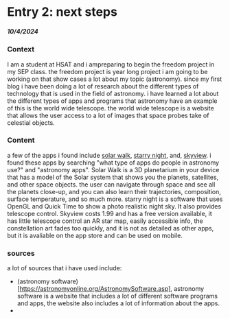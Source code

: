 # Entry 2: next steps
##### 10/4/2024

### Context
I am a student at HSAT and i ampreparing to begin the freedom project in my SEP class. the freedom project is year long project i am going to be working on that show cases a lot about my topic (astronomy). since my first blog i have been doing a lot of research about the different types of technology that is used in the field of astronomy. i have learned a lot about the different types of apps and programs that astronomy have an example of this is the world wide telescope. the world wide telescope is a website that allows the user access to a lot of images that space probes take of celestial objects.

### Content
a few of the apps i found include [solar walk](https://vitotechnology.com/apps/solar-walk), [starry night](https://www.starrynight.com/starry-night-8-professional-astronomy-telescope-control-software.html), and, [skyview](https://apps.apple.com/us/app/skyview-lite/id413936865). i found these apps by searching "what type of apps do people in astronomy use?" and "astronomy apps". Solar Walk is a 3D planetarium in your device that has a model of the Solar system that shows you the planets, satellites, and other space objects. the user can navigate through space and see all the planets close-up, and you can also learn their trajectories, composition, surface temperature, and so much more. starry night is a software that uses OpenGL and Quick Time to show a photo realistic night sky. It also provides telescope control. Skyview costs 1.99 and has a free version available, it has little telescope control an AR star map, easily accessible info, the constellation art fades too quickly, and it is not as detailed as other apps, but it is avaliable on the app store and can be used on mobile.


### sources
a lot of sources that i have used include:
* (astronomy software)[https://astronomyonline.org/AstronomySoftware.asp], astronomy software is a website that includes a lot of different software programs and apps, the website also includes a lot of information about the apps.
*


